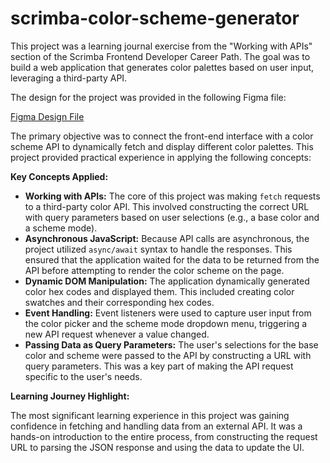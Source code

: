 # scrimba-color-scheme-generator

This project was a learning journal exercise from the "Working with APIs" section of the Scrimba Frontend Developer Career Path. The goal was to build a web application that generates color palettes based on user input, leveraging a third-party API.

The design for the project was provided in the following Figma file:

[Figma Design File](https://www.figma.com/design/twasy8Bca4hW7gunLFSLoY/Color-Scheme-Generator?node-id=2-1155&t=QPHgVRwls0CKmfYN-1)

The primary objective was to connect the front-end interface with a color scheme API to dynamically fetch and display different color palettes. This project provided practical experience in applying the following concepts:

**Key Concepts Applied:**

- **Working with APIs:** The core of this project was making `fetch` requests to a third-party color API. This involved constructing the correct URL with query parameters based on user selections (e.g., a base color and a scheme mode).
- **Asynchronous JavaScript:** Because API calls are asynchronous, the project utilized `async/await` syntax to handle the responses. This ensured that the application waited for the data to be returned from the API before attempting to render the color scheme on the page.
- **Dynamic DOM Manipulation:** The application dynamically generated color hex codes and displayed them. This included creating color swatches and their corresponding hex codes.
- **Event Handling:** Event listeners were used to capture user input from the color picker and the scheme mode dropdown menu, triggering a new API request whenever a value changed.
- **Passing Data as Query Parameters:** The user's selections for the base color and scheme were passed to the API by constructing a URL with query parameters. This was a key part of making the API request specific to the user's needs.

**Learning Journey Highlight:**

The most significant learning experience in this project was gaining confidence in fetching and handling data from an external API. It was a hands-on introduction to the entire process, from constructing the request URL to parsing the JSON response and using the data to update the UI.
